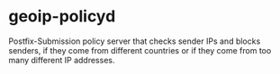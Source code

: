 # geoip-policyd

Postfix-Submission policy server that checks sender IPs and blocks senders, if they come from different countries or if they come from too many different IP addresses.